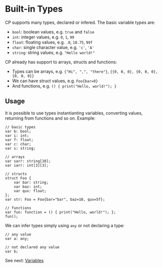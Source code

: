 # Built-in Types

CP supports many types, declared or infered. The basic variable types are:
- `bool`: boolean values, e.g. `true` and `false`
- `int`: integer values, e.g. `0`, `1`, `99`
- `float`: floating values, e.g. `.0`, `10.75`, `99f`
- `char`: single character value, e.g. `'c'`, `'A'`
- `string`: string values, e.g. `"Hello world!"`

CP already has support to arrays, structs and functions:
- Types can be arrays, e.g. `{"Hi", ",", "there"}`, `{{0, 0, 0}, {0, 0, 0}, {0, 0, 0}}`
- We can have struct values, e.g. `Foo{bar=0}`
- And functions, e.g. `() { print("Hello, world!"); }`

## Usage
It is possible to use types instantianting variables, converting values, returning from functions and so on. Example:
```cp
// basic types
var b: bool;
var i: int;
var f: float;
var c: char;
var s: string;

// arrays
var sarr: string[10];
var iarr: int[3][3];

// structs
struct Foo {
    var bar: string;
    var baz: int;
    var qux: float;
};
var str: Foo = Foo{bar="bar", baz=10, qux=5f};

// functions
var fun: function = () { print("Hello, world!"); };
fun();

```

We can infer types simply using `any` or not declaring a type:
```cp
// any value
var a: any;

// not declared any value
var b;
```

See next: [Variables](/variables.md)
